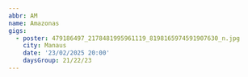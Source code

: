 ```yaml
---
abbr: AM
name: Amazonas
gigs:
  - poster: 479186497_2178481995961119_8198165974591907630_n.jpg
    city: Manaus
    date: '23/02/2025 20:00'
    daysGroup: 21/22/23
---
```


